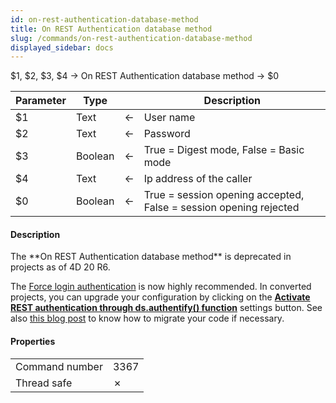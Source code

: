 ```yaml
---
id: on-rest-authentication-database-method
title: On REST Authentication database method
slug: /commands/on-rest-authentication-database-method
displayed_sidebar: docs
---
```


<!--REF #_command_.On REST Authentication database method.Syntax-->$1, $2, $3, $4 -> On REST Authentication database method -> $0<!-- END REF-->
<!--REF #_command_.On REST Authentication database method.Params-->
| Parameter | Type |  | Description |
| --- | --- | --- | --- |
| $1 | Text | &#8592; | User name |
| $2 | Text | &#8592; | Password |
| $3 | Boolean | &#8592; | True = Digest mode, False = Basic mode |
| $4 | Text | &#8592; | Ip address of the caller |
| $0 | Boolean | &#8592; | True = session opening accepted, False = session opening rejected |

<!-- END REF-->

#### Description 

<!--REF #_command_.On REST Authentication database method.Summary-->The **On REST Authentication database method** is deprecated in projects as of 4D 20 R6.<!-- END REF-->

The [Force login authentication](../REST/authUsers.md) is now highly recommended. In converted projects, you can upgrade your configuration by clicking on the [**Activate REST authentication through ds.authentify() function**](../settings/web.md#access) settings button. See also [this blog post](https://blog.4d.com/force-login-now-is-the-default-mode-for-all-rest-authentications) to know how to migrate your code if necessary.


#### Properties

|  |  |
| --- | --- |
| Command number | 3367 |
| Thread safe | &cross; |


